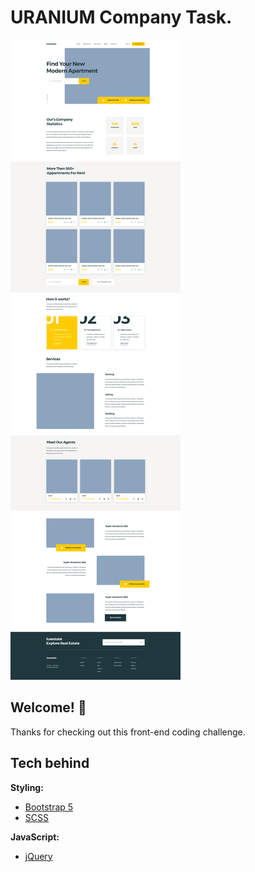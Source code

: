 # URANIUM Company Task.

![](images/Task.png)

## Welcome! 👋
Thanks for checking out this front-end coding challenge.

## Tech behind

**Styling:**
* [Bootstrap 5](https://getbootstrap.com/)
* [SCSS](https://sass-lang.com/)

**JavaScript:**
* [jQuery](https://jquery.com/)

